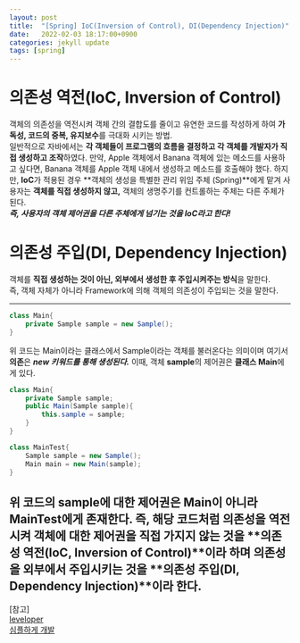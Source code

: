 ```yaml
---
layout: post
title:  "[Spring] IoC(Inversion of Control), DI(Dependency Injection)"
date:   2022-02-03 18:17:00+0900
categories: jekyll update
tags: [spring]
---
```

# 의존성 역전(IoC, Inversion of Control)
객체의 의존성을 역전시켜 객체 간의 결합도를 줄이고 유연한 코드를 작성하게 하여 **가독성, 코드의 중복, 유지보수**를 극대화 시키는 방법.  
일반적으로 자바에서는 **각 객체들이 프로그램의 흐름을 결정하고 각 객체를 개발자가 직접 생성하고 조작**하였다. 만약, Apple 객체에서 Banana 객체에 있는 메소드를 사용하고 싶다면, Banana 객체를 Apple 객체 내에서 생성하고 메소드를 호출해야 했다. 하지만, **IoC**가 적용된 경우 **객체의 생성을 특별한 관리 위임 주체 (Spring)**에게 맡겨 사용자는 **객체를 직접 생성하지 않고,** 객체의 생명주기를 컨트롤하는 주체는 다른 주체가 된다.  
***즉, 사용자의 객체 제어권을 다른 주체에게 넘기는 것을 IoC라고 한다!***  

# 의존성 주입(DI, Dependency Injection)
객체를 **직접 생성하는 것이 아닌, 외부에서 생성한 후 주입시켜주는 방식**을 말한다.  
즉, 객체 자체가 아니라 Framework에 의해 객체의 의존성이 주입되는 것을 말한다.

---
```java
class Main{
    private Sample sample = new Sample();
}
```
위 코드는 Main이라는 클래스에서 Sample이라는 객체를 불러온다는 의미이며 여기서 **의존**은 ***new 키워드를 통해 생성된다.*** 이때, 객체 **sample**의 제어권은 **클래스 Main**에게 있다.  
```java
class Main{
    private Sample sample;
    public Main(Sample sample){
        this.sample = sample;
    }
}

class MainTest{
    Sample sample = new Sample();
    Main main = new Main(sample);
}
```
위 코드의 **sample**에 대한 제어권은 **Main**이 아니라 **MainTest**에게 존재한다. 즉, 해당 코드처럼 의존성을 **역전**시켜 객체에 대한 제어권을 직접 **가지지 않는 것**을 **의존성 역전(IoC, Inversion of Control)**이라 하며 의존성을 **외부**에서 주입시키는 것을 **의존성 주입(DI, Dependency Injection)**이라 한다.  
---
  
[참고]  
[leveloper](https://leveloper.tistory.com/33)  
[심플하게 개발](https://limmmee.tistory.com/13)  